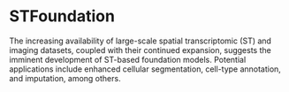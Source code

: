 # STFoundation
The increasing availability of large-scale spatial transcriptomic (ST) and imaging datasets, coupled with their continued expansion, suggests the imminent development of ST-based foundation models. Potential applications include enhanced cellular segmentation, cell-type annotation, and imputation, among others.
